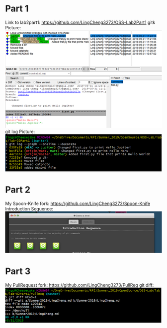 # Part 1
Link to lab2part1: https://github.com/LingCheng3273/OSS-Lab2Part1
gitk Picture: ![gitk](gitk.png)
git log Picture: ![gitlog](gitlog.png)

# Part 2
My Spoon-Knife fork: https://github.com/LingCheng3273/Spoon-Knife
Introduction Sequence: ![Introduction Sequence](IntroSequence.png)

# Part 3
My PullRequest fork: https://github.com/LingCheng3273/PullReq
git diff: ![gitdif](gitdif.png)
